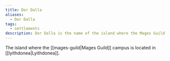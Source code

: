 ```yaml
---
title: Dor Dalla
aliases:
  - Dor Dalla
tags:
  - settlements
description: Dor Dalla is the name of the island where the Mages Guild campus is located in Lyithdonea.
---
```

The island where the [[mages-guild|Mages Guild]] campus is located in [[lyithdonea|Lyithdonea]].